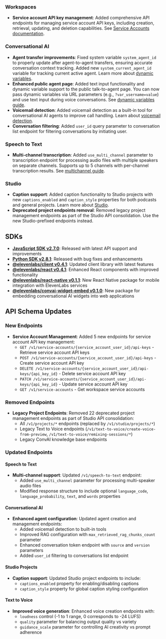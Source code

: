 ### Workspaces

- **Service account API key management**: Added comprehensive API endpoints for managing service account API keys, including creation, retrieval, updating, and deletion capabilities. See [Service Accounts documentation](/docs/product-guides/administration/workspaces/service-accounts).

### Conversational AI

- **Agent transfer improvements**: Fixed system variable `system_agent_id` to properly update after agent-to-agent transfers, ensuring accurate conversation context tracking. Added new `system_current_agent_id` variable for tracking current active agent. Learn more about [dynamic variables](/docs/conversational-ai/customization/dynamic-variables).
- **Enhanced public agent page**: Added text input functionality and dynamic variable support to the public talk-to-agent page. You can now pass dynamic variables via URL parameters (e.g., `?var_username=value`) and use text input during voice conversations. See [dynamic variables guide](/docs/conversational-ai/customization/dynamic-variables#public-talk-to-page-integration).
- **Voicemail detection**: Added voicemail detection as a built-in tool for conversational AI agents to improve call handling. Learn about [voicemail detection](/docs/conversational-ai/customization/tools/voicemail-detection).
- **Conversation filtering**: Added `user_id` query parameter to conversation list endpoint for filtering conversations by initiating user.

### Speech to Text

- **Multi-channel transcription**: Added `use_multi_channel` parameter to transcription endpoint for processing audio files with multiple speakers on separate channels. Supports up to 5 channels with per-channel transcription results. See [multichannel guide](/docs/developer-guides/cookbooks/speech-to-text/multichannel).

### Studio

- **Caption support**: Added caption functionality to Studio projects with new `captions_enabled` and `caption_style` properties for both podcasts and general projects. Learn more about [Studio](/docs/product-guides/products/studio).
- **Deprecated project endpoints removal**: Removed legacy project management endpoints as part of the Studio API consolidation. Use the new Studio-prefixed endpoints instead.

## SDKs

- **[JavaScript SDK v2.7.0](https://github.com/elevenlabs/elevenlabs-js)**: Released with latest API support and improvements
- **[Python SDK v2.8.1](https://github.com/elevenlabs/elevenlabs-python)**: Released with bug fixes and enhancements
- **[@elevenlabs/client v0.4.1](https://github.com/elevenlabs/packages/tree/main/packages/client)**: Updated client library with latest features
- **[@elevenlabs/react v0.4.1](https://github.com/elevenlabs/packages/tree/main/packages/react)**: Enhanced React components with improved functionality
- **[@elevenlabs/react-native v0.1.1](https://github.com/elevenlabs/packages/tree/main/packages/react-native)**: New React Native package for mobile integration with ElevenLabs services
- **[@elevenlabs/convai-widget-embed v0.1.0](https://github.com/elevenlabs/packages/tree/main/packages/convai-widget-embed)**: New package for embedding conversational AI widgets into web applications

## API Schema Updates

<Accordion title="View API changes">

### New Endpoints

- **Service Account Management**: Added 5 new endpoints for service account API key management:
  - `GET /v1/service-accounts/{service_account_user_id}/api-keys` - Retrieve service account API keys
  - `POST /v1/service-accounts/{service_account_user_id}/api-keys` - Create service account API key
  - `DELETE /v1/service-accounts/{service_account_user_id}/api-keys/{api_key_id}` - Delete service account API key
  - `PATCH /v1/service-accounts/{service_account_user_id}/api-keys/{api_key_id}` - Update service account API key
  - `GET /v1/service-accounts` - Get workspace service accounts

### Removed Endpoints

- **Legacy Project Endpoints**: Removed 22 deprecated project management endpoints as part of Studio API consolidation:
  - All `/v1/projects/*` endpoints (replaced by `/v1/studio/projects/*`)
  - Legacy Text to Voice endpoints (`/v1/text-to-voice/create-voice-from-preview`, `/v1/text-to-voice/remixing-sessions/*`)
  - Legacy ConvAI knowledge base endpoints

### Updated Endpoints

#### Speech to Text

- **Multi-channel support**: Updated `/v1/speech-to-text` endpoint:
  - Added `use_multi_channel` parameter for processing multi-speaker audio files
  - Modified response structure to include optional `language_code`, `language_probability`, `text`, and `words` properties

#### Conversational AI

- **Enhanced agent configuration**: Updated agent creation and management endpoints:
  - Added voicemail detection to built-in tools
  - Improved RAG configuration with `max_retrieved_rag_chunks_count` parameter
  - Enhanced conversation token endpoint with `source` and `version` parameters
  - Added `user_id` filtering to conversations list endpoint

#### Studio Projects

- **Caption support**: Updated Studio project endpoints to include:
  - `captions_enabled` property for enabling/disabling captions
  - `caption_style` property for global caption styling configuration

#### Text to Voice

- **Improved voice generation**: Enhanced voice creation endpoints with:
  - `loudness` control (-1 to 1 range, 0 corresponds to -24 LUFS)
  - `quality` parameter for balancing output quality vs variety
  - `guidance_scale` parameter for controlling AI creativity vs prompt adherence

</Accordion>
